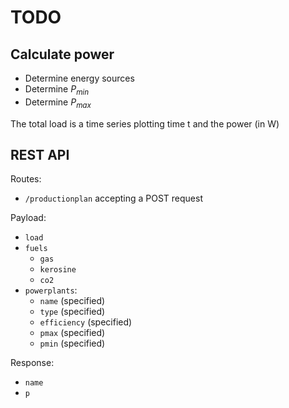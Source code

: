 # TODO

## Calculate power

- Determine energy sources
- Determine $P_{min}$
- Determine $P_{max}$

The total load is a time series plotting time t and the power (in W)

## REST API

Routes:

- `/productionplan` accepting a POST request

Payload:

- `load`
- `fuels`
  - `gas`
  - `kerosine`
  - `co2`
- `powerplants`:
  - `name` (specified)
  - `type` (specified)
  - `efficiency` (specified)
  - `pmax` (specified)
  - `pmin` (specified)

Response:

- `name`
- `p`
